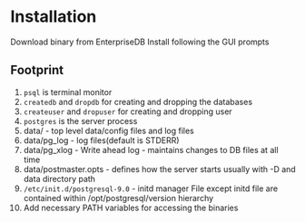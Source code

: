 # Installation

Download binary from EnterpriseDB
Install following the GUI prompts

## Footprint

1. `psql` is terminal monitor
2. `createdb` and `dropdb` for creating and dropping the databases
3. `createuser` and `dropuser` for creating and dropping user
4. `postgres` is the server process
5. data/ - top level data/config files and log files
6. data/pg_log - log files(default is STDERR)
7. data/pg_xlog - Write ahead log - maintains changes to DB files at all time
8. data/postmaster.opts - defines how the server starts usually with -D and data directory path
9. `/etc/init.d/postgresql-9.0` - initd manager
   File except initd file are contained within /opt/postgresql/version hierarchy
10. Add necessary PATH variables for accessing the binaries
